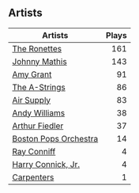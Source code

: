 ## Artists
Artists | Plays 
----- | -----: 
[The Ronettes](/artists/the-ronettes-89545) | 161
[Johnny Mathis](/artists/johnny-mathis-14581) | 143
[Amy Grant](/artists/amy-grant-3053) | 91
[The A-Strings](/artists/the-a-strings-30605705) | 86
[Air Supply](/artists/air-supply-2618) | 83
[Andy Williams](/artists/andy-williams-16425) | 38
[Arthur Fiedler](/artists/arthur-fiedler-122289) | 37
[Boston Pops Orchestra](/artists/boston-pops-orchestra-136372) | 14
[Ray Conniff](/artists/ray-conniff-104848) | 4
[Harry Connick, Jr.](/artists/harry-connick-jr-41411) | 4
[Carpenters](/artists/carpenters-39303) | 1


